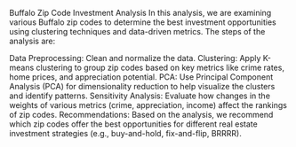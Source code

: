 Buffalo Zip Code Investment Analysis
In this analysis, we are examining various Buffalo zip codes to determine the best investment opportunities using clustering techniques and data-driven metrics. The steps of the analysis are:

Data Preprocessing: Clean and normalize the data.
Clustering: Apply K-means clustering to group zip codes based on key metrics like crime rates, home prices, and appreciation potential.
PCA: Use Principal Component Analysis (PCA) for dimensionality reduction to help visualize the clusters and identify patterns.
Sensitivity Analysis: Evaluate how changes in the weights of various metrics (crime, appreciation, income) affect the rankings of zip codes.
Recommendations: Based on the analysis, we recommend which zip codes offer the best opportunities for different real estate investment strategies (e.g., buy-and-hold, fix-and-flip, BRRRR).
